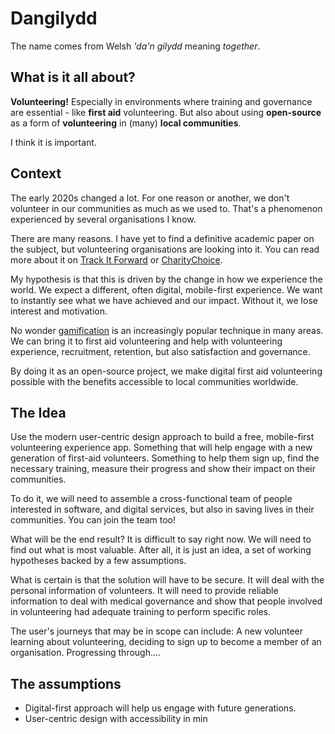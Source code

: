 # Dangilydd

The name comes from Welsh *'da'n gilydd* meaning *together*.

## What is it all about? 

**Volunteering!** Especially in environments where training and governance are essential - like **first aid** volunteering. But also about using **open-source** as a form of **volunteering** in (many) **local communities**. 

I think it is important.

## Context

The early 2020s changed a lot. For one reason or another, we don't volunteer in our communities as much as we used to. That's a phenomenon experienced by several organisations I know. 

There are many reasons. I have yet to find a definitive academic paper on the subject, but volunteering organisations are looking into it. You can read more about it on [Track It Forward](https://www.trackitforward.com/content/why-adult-volunteers-quit-and-what-you-can-do-prevent-them-quitting) or [CharityChoice](https://www.charitychoice.co.uk/the-fundraiser/how-volunteering-has-changed-in-a-post-pandemic-world).

My hypothesis is that this is driven by the change in how we experience the world. We expect a different, often digital, mobile-first experience. We want to instantly see what we have achieved and our impact. Without it, we lose interest and motivation. 

No wonder [gamification](https://en.wikipedia.org/wiki/Gamification) is an increasingly popular technique in many areas. We can bring it to first aid volunteering and help with volunteering experience, recruitment, retention, but also satisfaction and governance. 

By doing it as an open-source project, we make digital first aid volunteering possible with the benefits accessible to local communities worldwide. 

## The Idea

Use the modern user-centric design approach to build a free, mobile-first volunteering experience app. Something that will help engage with a new generation of first-aid volunteers. Something to help them sign up, find the necessary training, measure their progress and show their impact on their communities. 

To do it, we will need to assemble a cross-functional team of people interested in software, and digital services, but also in saving lives in their communities. You can join the team too!

What will be the end result? It is difficult to say right now. We will need to find out what is most valuable. After all, it is just an idea, a set of working hypotheses backed by a few assumptions. 

What is certain is that the solution will have to be secure. It will deal with the personal information of volunteers. It will need to provide reliable information to deal with medical governance and show that people involved in volunteering had adequate training to perform specific roles. 

The user's journeys that may be in scope can include: 
A new volunteer learning about volunteering, deciding to sign up to become a member of an organisation. 
Progressing through....

## The assumptions
* Digital-first approach will help us engage with future generations.
* User-centric design with accessibility in min


